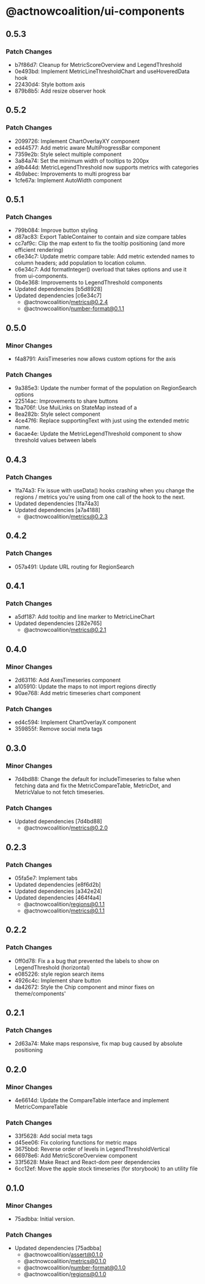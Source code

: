 # @actnowcoalition/ui-components

## 0.5.3

### Patch Changes

- b7f86d7: Cleanup for MetricScoreOverview and LegendThreshold
- 0e493bd: Implement MetricLineThresholdChart and useHoveredData hook
- 22430d4: Style bottom axis
- 879b8b5: Add resize observer hook

## 0.5.2

### Patch Changes

- 2099726: Implement ChartOverlayXY component
- ed44577: Add metric aware MultiProgressBar component
- 7359e2b: Style select multiple component
- 3a84a74: Set the minimum width of tooltips to 200px
- a9b444d: MetricLegendThreshold now supports metrics with categories
- 4b9abec: Improvements to multi progress bar
- 1cfe67a: Implement AutoWidth component

## 0.5.1

### Patch Changes

- 799b084: Improve button styling
- d87ac83: Export TableContainer to contain and size compare tables
- cc7af9c: Clip the map extent to fix the tooltip positioning (and more efficient rendering)
- c6e34c7: Update metric compare table: Add metric extended names to column headers; add population to location column.
- c6e34c7: Add formatInteger() overload that takes options and use it from ui-components.
- 0b4e368: Improvements to LegendThreshold components
- Updated dependencies [b5d8928]
- Updated dependencies [c6e34c7]
  - @actnowcoalition/metrics@0.2.4
  - @actnowcoalition/number-format@0.1.1

## 0.5.0

### Minor Changes

- f4a8791: AxisTimeseries now allows custom options for the axis

### Patch Changes

- 9a385e3: Update the number format of the population on RegionSearch options
- 22514ac: Improvements to share buttons
- 1ba706f: Use MuiLinks on StateMap instead of a
- 8ea282b: Style select component
- 4ce47f6: Replace supportingText with just using the extended metric name.
- 6acae4e: Update the MetricLegendThreshold component to show threshold values between labels

## 0.4.3

### Patch Changes

- 1fa74a3: Fix issue with useData() hooks crashing when you change the regions / metrics you're using from one call of the hook to the next.
- Updated dependencies [1fa74a3]
- Updated dependencies [a7a4188]
  - @actnowcoalition/metrics@0.2.3

## 0.4.2

### Patch Changes

- 057a491: Update URL routing for RegionSearch

## 0.4.1

### Patch Changes

- a5df187: Add tooltip and line marker to MetricLineChart
- Updated dependencies [282e765]
  - @actnowcoalition/metrics@0.2.1

## 0.4.0

### Minor Changes

- 2d63116: Add AxesTimeseries component
- a105910: Update the maps to not import regions directly
- 90ae768: Add metric timeseries chart component

### Patch Changes

- ed4c594: Implement ChartOverlayX component
- 359855f: Remove social meta tags

## 0.3.0

### Minor Changes

- 7d4bd88: Change the default for includeTimeseries to false when fetching data and fix the MetricCompareTable, MetricDot, and MetricValue to not fetch timeseries.

### Patch Changes

- Updated dependencies [7d4bd88]
  - @actnowcoalition/metrics@0.2.0

## 0.2.3

### Patch Changes

- 05fa5e7: Implement tabs
- Updated dependencies [e8f6d2b]
- Updated dependencies [a342e24]
- Updated dependencies [464f4a4]
  - @actnowcoalition/regions@0.1.1
  - @actnowcoalition/metrics@0.1.1

## 0.2.2

### Patch Changes

- 0ff0d78: Fix a a bug that prevented the labels to show on LegendThreshold (horizontal)
- e085226: style region search items
- 4926c4c: Implement share button
- da42672: Style the Chip component and minor fixes on theme/components'

## 0.2.1

### Patch Changes

- 2d63a74: Make maps responsive, fix map bug caused by absolute positioning

## 0.2.0

### Minor Changes

- 4e6614d: Update the CompareTable interface and implement MetricCompareTable

### Patch Changes

- 33f5628: Add social meta tags
- d45ee06: Fix coloring functions for metric maps
- 3675bbd: Reverse order of levels in LegendThresholdVertical
- 66978e6: Add MetricScoreOverview component
- 33f5628: Make React and React-dom peer dependencies
- 6cc12ef: Move the apple stock timeseries (for storybook) to an utility file

## 0.1.0

### Minor Changes

- 75adbba: Initial version.

### Patch Changes

- Updated dependencies [75adbba]
  - @actnowcoalition/assert@0.1.0
  - @actnowcoalition/metrics@0.1.0
  - @actnowcoalition/number-format@0.1.0
  - @actnowcoalition/regions@0.1.0
